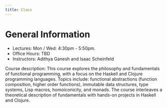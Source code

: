 ```yaml
---
title: Class
---
```


# General Information

- Lectures: Mon / Wed: 4:30pm - 5:50pm.
- Office Hours: TBD
- Instructors: Adithya Ganesh and Isaac Scheinfeld

Course description: This course explores the philosophy and fundamentals of functional programming, with a focus on the Haskell and Clojure programming languages. Topics include: functional abstractions (function composition, higher order functions), immutable data structures, type systems, Lisp macros, homoiconicity, and monads. The course interleaves a theoretical description of fundamentals with hands-on projects in Haskell and Clojure.

